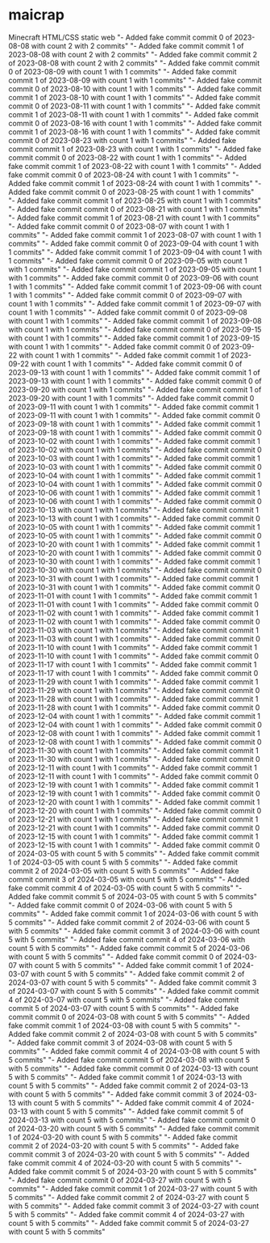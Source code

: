 # maicrap
Minecraft HTML/CSS static web
"- Added fake commit commit 0 of 2023-08-08 with count 2 with 2 commits" 
"- Added fake commit commit 1 of 2023-08-08 with count 2 with 2 commits" 
"- Added fake commit commit 2 of 2023-08-08 with count 2 with 2 commits" 
"- Added fake commit commit 0 of 2023-08-09 with count 1 with 1 commits" 
"- Added fake commit commit 1 of 2023-08-09 with count 1 with 1 commits" 
"- Added fake commit commit 0 of 2023-08-10 with count 1 with 1 commits" 
"- Added fake commit commit 1 of 2023-08-10 with count 1 with 1 commits" 
"- Added fake commit commit 0 of 2023-08-11 with count 1 with 1 commits" 
"- Added fake commit commit 1 of 2023-08-11 with count 1 with 1 commits" 
"- Added fake commit commit 0 of 2023-08-16 with count 1 with 1 commits" 
"- Added fake commit commit 1 of 2023-08-16 with count 1 with 1 commits" 
"- Added fake commit commit 0 of 2023-08-23 with count 1 with 1 commits" 
"- Added fake commit commit 1 of 2023-08-23 with count 1 with 1 commits" 
"- Added fake commit commit 0 of 2023-08-22 with count 1 with 1 commits" 
"- Added fake commit commit 1 of 2023-08-22 with count 1 with 1 commits" 
"- Added fake commit commit 0 of 2023-08-24 with count 1 with 1 commits" 
"- Added fake commit commit 1 of 2023-08-24 with count 1 with 1 commits" 
"- Added fake commit commit 0 of 2023-08-25 with count 1 with 1 commits" 
"- Added fake commit commit 1 of 2023-08-25 with count 1 with 1 commits" 
"- Added fake commit commit 0 of 2023-08-21 with count 1 with 1 commits" 
"- Added fake commit commit 1 of 2023-08-21 with count 1 with 1 commits" 
"- Added fake commit commit 0 of 2023-08-07 with count 1 with 1 commits" 
"- Added fake commit commit 1 of 2023-08-07 with count 1 with 1 commits" 
"- Added fake commit commit 0 of 2023-09-04 with count 1 with 1 commits" 
"- Added fake commit commit 1 of 2023-09-04 with count 1 with 1 commits" 
"- Added fake commit commit 0 of 2023-09-05 with count 1 with 1 commits" 
"- Added fake commit commit 1 of 2023-09-05 with count 1 with 1 commits" 
"- Added fake commit commit 0 of 2023-09-06 with count 1 with 1 commits" 
"- Added fake commit commit 1 of 2023-09-06 with count 1 with 1 commits" 
"- Added fake commit commit 0 of 2023-09-07 with count 1 with 1 commits" 
"- Added fake commit commit 1 of 2023-09-07 with count 1 with 1 commits" 
"- Added fake commit commit 0 of 2023-09-08 with count 1 with 1 commits" 
"- Added fake commit commit 1 of 2023-09-08 with count 1 with 1 commits" 
"- Added fake commit commit 0 of 2023-09-15 with count 1 with 1 commits" 
"- Added fake commit commit 1 of 2023-09-15 with count 1 with 1 commits" 
"- Added fake commit commit 0 of 2023-09-22 with count 1 with 1 commits" 
"- Added fake commit commit 1 of 2023-09-22 with count 1 with 1 commits" 
"- Added fake commit commit 0 of 2023-09-13 with count 1 with 1 commits" 
"- Added fake commit commit 1 of 2023-09-13 with count 1 with 1 commits" 
"- Added fake commit commit 0 of 2023-09-20 with count 1 with 1 commits" 
"- Added fake commit commit 1 of 2023-09-20 with count 1 with 1 commits" 
"- Added fake commit commit 0 of 2023-09-11 with count 1 with 1 commits" 
"- Added fake commit commit 1 of 2023-09-11 with count 1 with 1 commits" 
"- Added fake commit commit 0 of 2023-09-18 with count 1 with 1 commits" 
"- Added fake commit commit 1 of 2023-09-18 with count 1 with 1 commits" 
"- Added fake commit commit 0 of 2023-10-02 with count 1 with 1 commits" 
"- Added fake commit commit 1 of 2023-10-02 with count 1 with 1 commits" 
"- Added fake commit commit 0 of 2023-10-03 with count 1 with 1 commits" 
"- Added fake commit commit 1 of 2023-10-03 with count 1 with 1 commits" 
"- Added fake commit commit 0 of 2023-10-04 with count 1 with 1 commits" 
"- Added fake commit commit 1 of 2023-10-04 with count 1 with 1 commits" 
"- Added fake commit commit 0 of 2023-10-06 with count 1 with 1 commits" 
"- Added fake commit commit 1 of 2023-10-06 with count 1 with 1 commits" 
"- Added fake commit commit 0 of 2023-10-13 with count 1 with 1 commits" 
"- Added fake commit commit 1 of 2023-10-13 with count 1 with 1 commits" 
"- Added fake commit commit 0 of 2023-10-05 with count 1 with 1 commits" 
"- Added fake commit commit 1 of 2023-10-05 with count 1 with 1 commits" 
"- Added fake commit commit 0 of 2023-10-20 with count 1 with 1 commits" 
"- Added fake commit commit 1 of 2023-10-20 with count 1 with 1 commits" 
"- Added fake commit commit 0 of 2023-10-30 with count 1 with 1 commits" 
"- Added fake commit commit 1 of 2023-10-30 with count 1 with 1 commits" 
"- Added fake commit commit 0 of 2023-10-31 with count 1 with 1 commits" 
"- Added fake commit commit 1 of 2023-10-31 with count 1 with 1 commits" 
"- Added fake commit commit 0 of 2023-11-01 with count 1 with 1 commits" 
"- Added fake commit commit 1 of 2023-11-01 with count 1 with 1 commits" 
"- Added fake commit commit 0 of 2023-11-02 with count 1 with 1 commits" 
"- Added fake commit commit 1 of 2023-11-02 with count 1 with 1 commits" 
"- Added fake commit commit 0 of 2023-11-03 with count 1 with 1 commits" 
"- Added fake commit commit 1 of 2023-11-03 with count 1 with 1 commits" 
"- Added fake commit commit 0 of 2023-11-10 with count 1 with 1 commits" 
"- Added fake commit commit 1 of 2023-11-10 with count 1 with 1 commits" 
"- Added fake commit commit 0 of 2023-11-17 with count 1 with 1 commits" 
"- Added fake commit commit 1 of 2023-11-17 with count 1 with 1 commits" 
"- Added fake commit commit 0 of 2023-11-29 with count 1 with 1 commits" 
"- Added fake commit commit 1 of 2023-11-29 with count 1 with 1 commits" 
"- Added fake commit commit 0 of 2023-11-28 with count 1 with 1 commits" 
"- Added fake commit commit 1 of 2023-11-28 with count 1 with 1 commits" 
"- Added fake commit commit 0 of 2023-12-04 with count 1 with 1 commits" 
"- Added fake commit commit 1 of 2023-12-04 with count 1 with 1 commits" 
"- Added fake commit commit 0 of 2023-12-08 with count 1 with 1 commits" 
"- Added fake commit commit 1 of 2023-12-08 with count 1 with 1 commits" 
"- Added fake commit commit 0 of 2023-11-30 with count 1 with 1 commits" 
"- Added fake commit commit 1 of 2023-11-30 with count 1 with 1 commits" 
"- Added fake commit commit 0 of 2023-12-11 with count 1 with 1 commits" 
"- Added fake commit commit 1 of 2023-12-11 with count 1 with 1 commits" 
"- Added fake commit commit 0 of 2023-12-19 with count 1 with 1 commits" 
"- Added fake commit commit 1 of 2023-12-19 with count 1 with 1 commits" 
"- Added fake commit commit 0 of 2023-12-20 with count 1 with 1 commits" 
"- Added fake commit commit 1 of 2023-12-20 with count 1 with 1 commits" 
"- Added fake commit commit 0 of 2023-12-21 with count 1 with 1 commits" 
"- Added fake commit commit 1 of 2023-12-21 with count 1 with 1 commits" 
"- Added fake commit commit 0 of 2023-12-15 with count 1 with 1 commits" 
"- Added fake commit commit 1 of 2023-12-15 with count 1 with 1 commits" 
"- Added fake commit commit 0 of 2024-03-05 with count 5 with 5 commits" 
"- Added fake commit commit 1 of 2024-03-05 with count 5 with 5 commits" 
"- Added fake commit commit 2 of 2024-03-05 with count 5 with 5 commits" 
"- Added fake commit commit 3 of 2024-03-05 with count 5 with 5 commits" 
"- Added fake commit commit 4 of 2024-03-05 with count 5 with 5 commits" 
"- Added fake commit commit 5 of 2024-03-05 with count 5 with 5 commits" 
"- Added fake commit commit 0 of 2024-03-06 with count 5 with 5 commits" 
"- Added fake commit commit 1 of 2024-03-06 with count 5 with 5 commits" 
"- Added fake commit commit 2 of 2024-03-06 with count 5 with 5 commits" 
"- Added fake commit commit 3 of 2024-03-06 with count 5 with 5 commits" 
"- Added fake commit commit 4 of 2024-03-06 with count 5 with 5 commits" 
"- Added fake commit commit 5 of 2024-03-06 with count 5 with 5 commits" 
"- Added fake commit commit 0 of 2024-03-07 with count 5 with 5 commits" 
"- Added fake commit commit 1 of 2024-03-07 with count 5 with 5 commits" 
"- Added fake commit commit 2 of 2024-03-07 with count 5 with 5 commits" 
"- Added fake commit commit 3 of 2024-03-07 with count 5 with 5 commits" 
"- Added fake commit commit 4 of 2024-03-07 with count 5 with 5 commits" 
"- Added fake commit commit 5 of 2024-03-07 with count 5 with 5 commits" 
"- Added fake commit commit 0 of 2024-03-08 with count 5 with 5 commits" 
"- Added fake commit commit 1 of 2024-03-08 with count 5 with 5 commits" 
"- Added fake commit commit 2 of 2024-03-08 with count 5 with 5 commits" 
"- Added fake commit commit 3 of 2024-03-08 with count 5 with 5 commits" 
"- Added fake commit commit 4 of 2024-03-08 with count 5 with 5 commits" 
"- Added fake commit commit 5 of 2024-03-08 with count 5 with 5 commits" 
"- Added fake commit commit 0 of 2024-03-13 with count 5 with 5 commits" 
"- Added fake commit commit 1 of 2024-03-13 with count 5 with 5 commits" 
"- Added fake commit commit 2 of 2024-03-13 with count 5 with 5 commits" 
"- Added fake commit commit 3 of 2024-03-13 with count 5 with 5 commits" 
"- Added fake commit commit 4 of 2024-03-13 with count 5 with 5 commits" 
"- Added fake commit commit 5 of 2024-03-13 with count 5 with 5 commits" 
"- Added fake commit commit 0 of 2024-03-20 with count 5 with 5 commits" 
"- Added fake commit commit 1 of 2024-03-20 with count 5 with 5 commits" 
"- Added fake commit commit 2 of 2024-03-20 with count 5 with 5 commits" 
"- Added fake commit commit 3 of 2024-03-20 with count 5 with 5 commits" 
"- Added fake commit commit 4 of 2024-03-20 with count 5 with 5 commits" 
"- Added fake commit commit 5 of 2024-03-20 with count 5 with 5 commits" 
"- Added fake commit commit 0 of 2024-03-27 with count 5 with 5 commits" 
"- Added fake commit commit 1 of 2024-03-27 with count 5 with 5 commits" 
"- Added fake commit commit 2 of 2024-03-27 with count 5 with 5 commits" 
"- Added fake commit commit 3 of 2024-03-27 with count 5 with 5 commits" 
"- Added fake commit commit 4 of 2024-03-27 with count 5 with 5 commits" 
"- Added fake commit commit 5 of 2024-03-27 with count 5 with 5 commits" 
